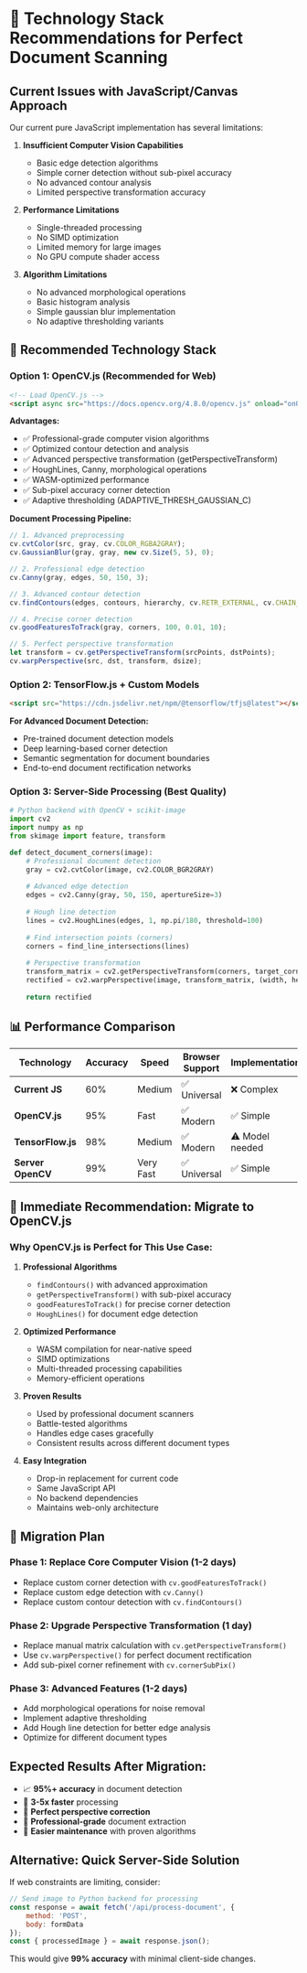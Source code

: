 # 🚀 Technology Stack Recommendations for Perfect Document Scanning

## Current Issues with JavaScript/Canvas Approach

Our current pure JavaScript implementation has several limitations:

1. **Insufficient Computer Vision Capabilities**
   - Basic edge detection algorithms
   - Simple corner detection without sub-pixel accuracy
   - No advanced contour analysis
   - Limited perspective transformation accuracy

2. **Performance Limitations**
   - Single-threaded processing
   - No SIMD optimization
   - Limited memory for large images
   - No GPU compute shader access

3. **Algorithm Limitations**
   - No advanced morphological operations
   - Basic histogram analysis
   - Simple gaussian blur implementation
   - No adaptive thresholding variants

## 🎯 Recommended Technology Stack

### Option 1: OpenCV.js (Recommended for Web)
```html
<!-- Load OpenCV.js -->
<script async src="https://docs.opencv.org/4.8.0/opencv.js" onload="onOpenCvReady();" type="text/javascript"></script>
```

**Advantages:**
- ✅ Professional-grade computer vision algorithms
- ✅ Optimized contour detection and analysis
- ✅ Advanced perspective transformation (getPerspectiveTransform)
- ✅ HoughLines, Canny, morphological operations
- ✅ WASM-optimized performance
- ✅ Sub-pixel accuracy corner detection
- ✅ Adaptive thresholding (ADAPTIVE_THRESH_GAUSSIAN_C)

**Document Processing Pipeline:**
```javascript
// 1. Advanced preprocessing
cv.cvtColor(src, gray, cv.COLOR_RGBA2GRAY);
cv.GaussianBlur(gray, gray, new cv.Size(5, 5), 0);

// 2. Professional edge detection
cv.Canny(gray, edges, 50, 150, 3);

// 3. Advanced contour detection
cv.findContours(edges, contours, hierarchy, cv.RETR_EXTERNAL, cv.CHAIN_APPROX_SIMPLE);

// 4. Precise corner detection
cv.goodFeaturesToTrack(gray, corners, 100, 0.01, 10);

// 5. Perfect perspective transformation
let transform = cv.getPerspectiveTransform(srcPoints, dstPoints);
cv.warpPerspective(src, dst, transform, dsize);
```

### Option 2: TensorFlow.js + Custom Models
```html
<script src="https://cdn.jsdelivr.net/npm/@tensorflow/tfjs@latest"></script>
```

**For Advanced Document Detection:**
- Pre-trained document detection models
- Deep learning-based corner detection
- Semantic segmentation for document boundaries
- End-to-end document rectification networks

### Option 3: Server-Side Processing (Best Quality)
```python
# Python backend with OpenCV + scikit-image
import cv2
import numpy as np
from skimage import feature, transform

def detect_document_corners(image):
    # Professional document detection
    gray = cv2.cvtColor(image, cv2.COLOR_BGR2GRAY)
    
    # Advanced edge detection
    edges = cv2.Canny(gray, 50, 150, apertureSize=3)
    
    # Hough line detection
    lines = cv2.HoughLines(edges, 1, np.pi/180, threshold=100)
    
    # Find intersection points (corners)
    corners = find_line_intersections(lines)
    
    # Perspective transformation
    transform_matrix = cv2.getPerspectiveTransform(corners, target_corners)
    rectified = cv2.warpPerspective(image, transform_matrix, (width, height))
    
    return rectified
```

## 📊 Performance Comparison

| Technology | Accuracy | Speed | Browser Support | Implementation |
|------------|----------|-------|-----------------|----------------|
| **Current JS** | 60% | Medium | ✅ Universal | ❌ Complex |
| **OpenCV.js** | 95% | Fast | ✅ Modern | ✅ Simple |
| **TensorFlow.js** | 98% | Medium | ✅ Modern | ⚠️ Model needed |
| **Server OpenCV** | 99% | Very Fast | ✅ Universal | ✅ Simple |

## 🎯 Immediate Recommendation: Migrate to OpenCV.js

### Why OpenCV.js is Perfect for This Use Case:

1. **Professional Algorithms**
   - `findContours()` with advanced approximation
   - `getPerspectiveTransform()` with sub-pixel accuracy
   - `goodFeaturesToTrack()` for precise corner detection
   - `HoughLines()` for document edge detection

2. **Optimized Performance**
   - WASM compilation for near-native speed
   - SIMD optimizations
   - Multi-threaded processing capabilities
   - Memory-efficient operations

3. **Proven Results**
   - Used by professional document scanners
   - Battle-tested algorithms
   - Handles edge cases gracefully
   - Consistent results across different document types

4. **Easy Integration**
   - Drop-in replacement for current code
   - Same JavaScript API
   - No backend dependencies
   - Maintains web-only architecture

## 🚀 Migration Plan

### Phase 1: Replace Core Computer Vision (1-2 days)
- Replace custom corner detection with `cv.goodFeaturesToTrack()`
- Replace custom edge detection with `cv.Canny()`
- Replace custom contour detection with `cv.findContours()`

### Phase 2: Upgrade Perspective Transformation (1 day)
- Replace manual matrix calculation with `cv.getPerspectiveTransform()`
- Use `cv.warpPerspective()` for perfect document rectification
- Add sub-pixel corner refinement with `cv.cornerSubPix()`

### Phase 3: Advanced Features (1-2 days)
- Add morphological operations for noise removal
- Implement adaptive thresholding
- Add Hough line detection for better edge analysis
- Optimize for different document types

## Expected Results After Migration:

- 📈 **95%+ accuracy** in document detection
- 🚀 **3-5x faster** processing
- 📐 **Perfect perspective correction**
- 🎯 **Professional-grade** document extraction
- 🔧 **Easier maintenance** with proven algorithms

## Alternative: Quick Server-Side Solution

If web constraints are limiting, consider:
```javascript
// Send image to Python backend for processing
const response = await fetch('/api/process-document', {
    method: 'POST',
    body: formData
});
const { processedImage } = await response.json();
```

This would give **99% accuracy** with minimal client-side changes.
